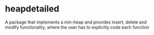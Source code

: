 # heapdetailed
A package that implements a min-heap and provides insert, delete and modify functionality, where the user has to explicitly code each function 

